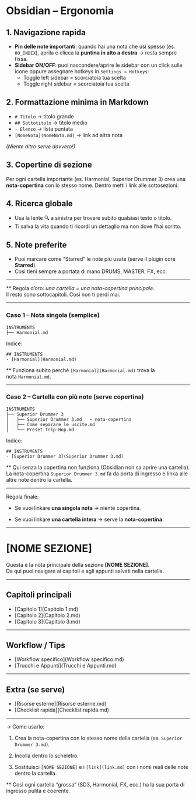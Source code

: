 
# Obsidian – Ergonomia

## 1. Navigazione rapida
- **Pin delle note importanti**: quando hai una nota che usi spesso (es. `00_INDEX`), aprila e clicca la **puntina in alto a destra** → resta sempre fissa.
- **Sidebar ON/OFF**: puoi nascondere/aprire le sidebar con un click sulle icone oppure assegnare hotkeys in `Settings → Hotkeys`:
  - Toggle left sidebar = scorciatoia tua scelta
  - Toggle right sidebar = scorciatoia tua scelta

## 2. Formattazione minima in Markdown
- `# Titolo` → titolo grande
- `## Sottotitolo` → titolo medio
- `- Elenco` → lista puntata
- `[NomeNota](NomeNota.md)` → link ad altra nota

*(Niente altro serve davvero!)*

## 3. Copertine di sezione
Per ogni cartella importante (es. Harmonial, Superior Drummer 3) crea una **nota-copertina** con lo stesso nome.
Dentro metti i link alle sottosezioni:

## 4. Ricerca globale
- Usa la lente 🔍 a sinistra per trovare subito qualsiasi testo o titolo.
- Ti salva la vita quando ti ricordi un dettaglio ma non dove l’hai scritto.

## 5. Note preferite
- Puoi marcare come “Starred” le note più usate (serve il plugin core **Starred**).
- Così tieni sempre a portata di mano DRUMS, MASTER, FX, ecc.

---
** Regola d’oro: *una cartella = una nota-copertina principale*.  
Il resto sono sottocapitoli. Così non ti perdi mai.

---

### Caso 1 – Nota singola (semplice)

```
INSTRUMENTS
├── Harmonial.md
```

Indice:

```
## INSTRUMENTS
- [Harmonial](Harmonial.md)
```

** Funziona subito perché `[Harmonial](Harmonial.md)` trova la nota `Harmonial.md`.

---

### Caso 2 – Cartella con più note (serve copertina)

```
INSTRUMENTS
├── Superior Drummer 3
│   ├── Superior Drummer 3.md   ← nota-copertina
│   ├── Come separare le uscite.md
│   └── Preset Trip-Hop.md
```

Indice:

```
## INSTRUMENTS
- [Superior Drummer 3](Superior Drummer 3.md)
```

** Qui senza la copertina non funziona (Obsidian non sa aprire una cartella).  
La nota-copertina `Superior Drummer 3.md` fa da porta di ingresso e linka alle altre note dentro la cartella.

---

 Regola finale:

- Se vuoi linkare **una singola nota** → niente copertina.
    
- Se vuoi linkare **una cartella intera** → serve la **nota-copertina**.
    

---

# [NOME SEZIONE]

Questa è la nota principale della sezione **[NOME SEZIONE]**.  
Da qui puoi navigare ai capitoli e agli appunti salvati nella cartella.

---

## Capitoli principali
- [Capitolo 1](Capitolo 1.md)
- [Capitolo 2](Capitolo 2.md)
- [Capitolo 3](Capitolo 3.md)

---

## Workflow / Tips
- [Workflow specifico](Workflow specifico.md)
- [Trucchi e Appunti](Trucchi e Appunti.md)

---

## Extra (se serve)
- [Risorse esterne](Risorse esterne.md)
- [Checklist rapida](Checklist rapida.md)

---

-> Come usarlo:

1. Crea la nota-copertina con lo stesso nome della cartella (es. `Superior Drummer 3.md`).
    
2. Incolla dentro lo scheletro.
    
3. Sostituisci `[NOME SEZIONE]` e i `[link](link.md)` con i nomi reali delle note dentro la cartella.
    

** Così ogni cartella “grossa” (SD3, Harmonial, FX, ecc.) ha la sua porta di ingresso pulita e coerente.